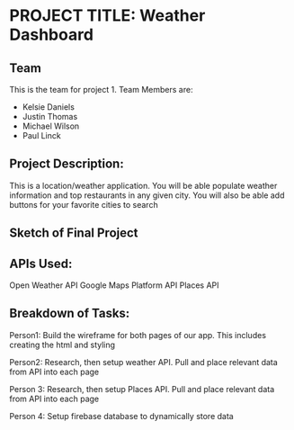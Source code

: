 # PROJECT TITLE: Weather Dashboard

## Team

This is the team for project 1.  Team Members are:
* Kelsie Daniels
* Justin Thomas
* Michael Wilson
* Paul Linck


## Project Description:

This is a location/weather application.  You will be able populate weather information and top restaurants in any given city.  You will also be able add buttons for your favorite cities to search

## Sketch of Final Project

## APIs Used:
Open Weather API
Google Maps Platform API
Places API


## Breakdown of Tasks:
Person1: Build the wireframe for both pages of our app.  This includes creating the html and styling

Person2: Research, then setup weather API.  Pull and place relevant data from API into each page

Person 3: Research, then setup Places API.  Pull and place relevant data from API into each page

Person 4: Setup firebase database to dynamically store data
